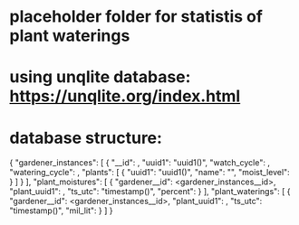 # placeholder folder for statistis of plant waterings
# using unqlite database: https://unqlite.org/index.html

# database structure:
{
    "gardener_instances": [
        {
        "__id": <int>,
            "uuid1": "uuid1()",
            "watch_cycle": <float>,
            "watering_cycle": <float>,
            "plants": [
                {
            "uuid1": "uuid1()",
                    "name": "",
                    "moist_level": <float>
                }
            ]
        }
    ],
    "plant_moistures": [
        {
            "gardener__id": <gardener_instances__id>,
            "plant_uuid1": <parent plant>,
            "ts_utc": "timestamp()",
            "percent": <float>
        }
    ],
    "plant_waterings": [
        {
            "gardener__id": <gardener_instances__id>,
            "plant_uuid1": <parent plant>,
            "ts_utc": "timestamp()",
            "mil_lit": <float>
        }
    ]
}
